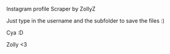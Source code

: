 Instagram profile Scraper by ZollyZ

Just type in the username and the subfolder to save the files :)

Cya  :D

Zolly <3
